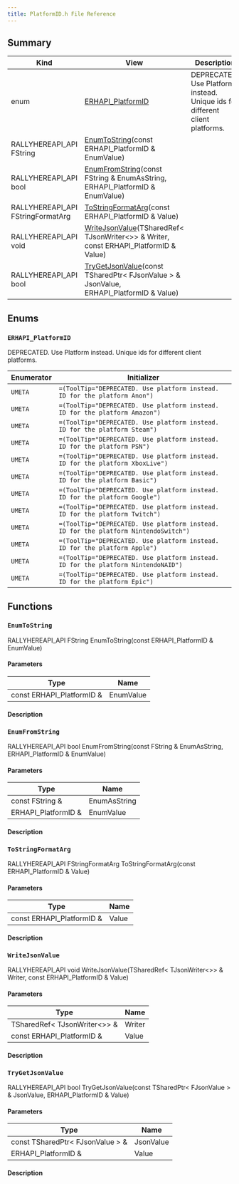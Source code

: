 ```yaml
---
title: PlatformID.h File Reference
---
```


## Summary
| Kind | View | Description |
|------|------|-------------|
|enum|[ERHAPI_PlatformID](/unreal-plugins/all/platformid_8h/#PlatformID_8h_1aafe3e8069e7bc34593e229cc98d73561)|DEPRECATED. Use Platform instead. Unique ids for different client platforms.|
|RALLYHEREAPI_API FString|[EnumToString](/unreal-plugins/all/platformid_8h/#PlatformID_8h_1a44b0d0741633d61ede2e5ff00a9828af)(const ERHAPI_PlatformID & EnumValue)||
|RALLYHEREAPI_API bool|[EnumFromString](/unreal-plugins/all/platformid_8h/#PlatformID_8h_1ac18f098b9e4b65be445651894bf751ed)(const FString & EnumAsString, ERHAPI_PlatformID & EnumValue)||
|RALLYHEREAPI_API FStringFormatArg|[ToStringFormatArg](/unreal-plugins/all/platformid_8h/#PlatformID_8h_1aeca3e1e749c7ce6dffbf5f0b166d1f68)(const ERHAPI_PlatformID & Value)||
|RALLYHEREAPI_API void|[WriteJsonValue](/unreal-plugins/all/platformid_8h/#PlatformID_8h_1a8cddda468047b6ec85654de25117f40b)(TSharedRef< TJsonWriter<>> & Writer, const ERHAPI_PlatformID & Value)||
|RALLYHEREAPI_API bool|[TryGetJsonValue](/unreal-plugins/all/platformid_8h/#PlatformID_8h_1a03f1fd5bbe19b587d70c7d415ba368f4)(const TSharedPtr< FJsonValue > & JsonValue, ERHAPI_PlatformID & Value)||
## Enums




### `ERHAPI_PlatformID` <a id="PlatformID_8h_1aafe3e8069e7bc34593e229cc98d73561"></a>
DEPRECATED. Use Platform instead. Unique ids for different client platforms.



| Enumerator | Initializer|
|------------|------------|
|`UMETA`|`=(ToolTip="DEPRECATED. Use platform instead. ID for the platform Anon")`|
|`UMETA`|`=(ToolTip="DEPRECATED. Use platform instead. ID for the platform Amazon")`|
|`UMETA`|`=(ToolTip="DEPRECATED. Use platform instead. ID for the platform Steam")`|
|`UMETA`|`=(ToolTip="DEPRECATED. Use platform instead. ID for the platform PSN")`|
|`UMETA`|`=(ToolTip="DEPRECATED. Use platform instead. ID for the platform XboxLive")`|
|`UMETA`|`=(ToolTip="DEPRECATED. Use platform instead. ID for the platform Basic")`|
|`UMETA`|`=(ToolTip="DEPRECATED. Use platform instead. ID for the platform Google")`|
|`UMETA`|`=(ToolTip="DEPRECATED. Use platform instead. ID for the platform Twitch")`|
|`UMETA`|`=(ToolTip="DEPRECATED. Use platform instead. ID for the platform NintendoSwitch")`|
|`UMETA`|`=(ToolTip="DEPRECATED. Use platform instead. ID for the platform Apple")`|
|`UMETA`|`=(ToolTip="DEPRECATED. Use platform instead. ID for the platform NintendoNAID")`|
|`UMETA`|`=(ToolTip="DEPRECATED. Use platform instead. ID for the platform Epic")`|



## Functions



### `EnumToString` <a id="PlatformID_8h_1a44b0d0741633d61ede2e5ff00a9828af"></a>

RALLYHEREAPI_API FString EnumToString(const ERHAPI_PlatformID & EnumValue)

#### Parameters

| Type | Name |
|------|------|
|const ERHAPI_PlatformID &|EnumValue|

#### Description






### `EnumFromString` <a id="PlatformID_8h_1ac18f098b9e4b65be445651894bf751ed"></a>

RALLYHEREAPI_API bool EnumFromString(const FString & EnumAsString, ERHAPI_PlatformID & EnumValue)

#### Parameters

| Type | Name |
|------|------|
|const FString &|EnumAsString|
|ERHAPI_PlatformID &|EnumValue|

#### Description






### `ToStringFormatArg` <a id="PlatformID_8h_1aeca3e1e749c7ce6dffbf5f0b166d1f68"></a>

RALLYHEREAPI_API FStringFormatArg ToStringFormatArg(const ERHAPI_PlatformID & Value)

#### Parameters

| Type | Name |
|------|------|
|const ERHAPI_PlatformID &|Value|

#### Description






### `WriteJsonValue` <a id="PlatformID_8h_1a8cddda468047b6ec85654de25117f40b"></a>

RALLYHEREAPI_API void WriteJsonValue(TSharedRef< TJsonWriter<>> & Writer, const ERHAPI_PlatformID & Value)

#### Parameters

| Type | Name |
|------|------|
|TSharedRef< TJsonWriter<>> &|Writer|
|const ERHAPI_PlatformID &|Value|

#### Description






### `TryGetJsonValue` <a id="PlatformID_8h_1a03f1fd5bbe19b587d70c7d415ba368f4"></a>

RALLYHEREAPI_API bool TryGetJsonValue(const TSharedPtr< FJsonValue > & JsonValue, ERHAPI_PlatformID & Value)

#### Parameters

| Type | Name |
|------|------|
|const TSharedPtr< FJsonValue > &|JsonValue|
|ERHAPI_PlatformID &|Value|

#### Description







